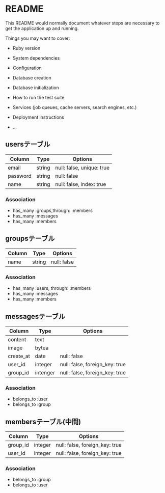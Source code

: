 # README

This README would normally document whatever steps are necessary to get the
application up and running.

Things you may want to cover:

* Ruby version

* System dependencies

* Configuration

* Database creation

* Database initialization

* How to run the test suite

* Services (job queues, cache servers, search engines, etc.)

* Deployment instructions

* ...

## usersテーブル
|Column|Type|Options|
|------|----|-------|
|email|string|null: false, unique: true|
|password|string|null: false|
|name|string|null: false, index: true|
### Association
- has_many :groups,through: :members
- has_many :messages
- has_many :members

## groupsテーブル
|Column|Type|Options|
|------|----|-------|
|name|string|null: false|
### Association
- has_many :users, through: :members
- has_many :messages
- has_many :members

## messagesテーブル
|Column|Type|Options|
|------|----|-------|
|content|text||
|image|bytea||
|create_at|date|null: false|
|user_id|integer|null: false, foreign_key: true|（投稿者）
|group_id|intenger|null: false, foreign_key: true|
### Association
- belongs_to :user
- belongs_to :group

## membersテーブル(中間)
|Column|Type|Options|
|------|----|-------|
|group_id|integer|null: false, foreign_key: true|
|user_id|integer|null: false, foreign_key: true|
### Association
- belongs_to :group
- belongs_to :user


